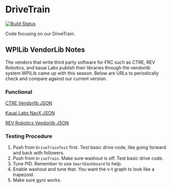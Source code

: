 # DriveTrain

[![Build Status](https://travis-ci.com/FRC1257/2019-Robot.svg?branch=DriveTrain)](https://travis-ci.com/FRC1257/2019-Robot)

Code focusing on our DriveTrain.

## WPILib VendorLib Notes

The vendors that write third party software for FRC such as CTRE, REV Robotics, and kauai Labs publish their libraries through the vendorlib system WPILib came up with this season.  Below are URLs to periodically check and compare against our current version.

### Functional

[CTRE Vendorlib JSON](http://devsite.ctr-electronics.com/maven/release/com/ctre/phoenix/Phoenix-latest.json)

[Kauai Labs NavX JSON](https://www.kauailabs.com/dist/frc/2019/navx_frc.json)

[REV Robotics Vendorlib JSON](http://www.revrobotics.com/content/sw/max/sdk/REVRobotics.json)


### Testing Procedure

1. Push from `DriveTrainTest` first. Test basic drive code, like going forward and back with followers.
2. Push from `DriveTrain`. Make sure washout is off. Test basic drive code.
3. Tune PID. Remember to use `SmartDashboard` to help.
4. Enable washout and tune that. You want the v-t graph to look like a trapezoid.
5. Make sure gyro works.
